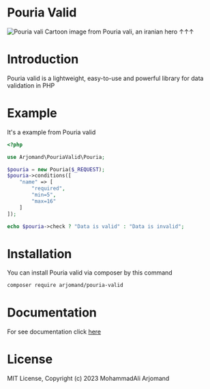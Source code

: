 # Pouria Valid
![Pouria vali](https://s29.picofile.com/file/8466457818/poura_valid.jpg)
Cartoon image from Pouria vali, an iranian hero &uarr;&uarr;&uarr;

# Introduction
Pouria valid is a lightweight, easy-to-use and powerful library for data validation in PHP

# Example
It's a example from Pouria valid
```php
<?php

use Arjomand\PouriaValid\Pouria;

$pouria = new Pouria($_REQUEST);
$pouria->conditions([
    "name" => [
        "required",
        "min=5",
        "max=16"
    ]
]);

echo $pouria->check ? "Data is valid" : "Data is invalid";
```

# Installation
You can install Pouria valid via composer by this command
```bash
composer require arjomand/pouria-valid
```
# Documentation
For see documentation click [here](https://github.com/mohammadali-arjomand/pouria-valid/wiki)

# License
MIT License, Copyright (c) 2023 MohammadAli Arjomand
